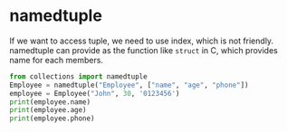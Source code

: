 # namedtuple
If we want to access tuple, we need to use index, which is not friendly.
namedtuple can provide as the function like `struct` in C, which provides name for each members.

```py
from collections import namedtuple
Employee = namedtuple("Employee", ["name", "age", "phone"])
employee = Employee("John", 30, '0123456')
print(employee.name)
print(employee.age)
print(employee.phone)
```